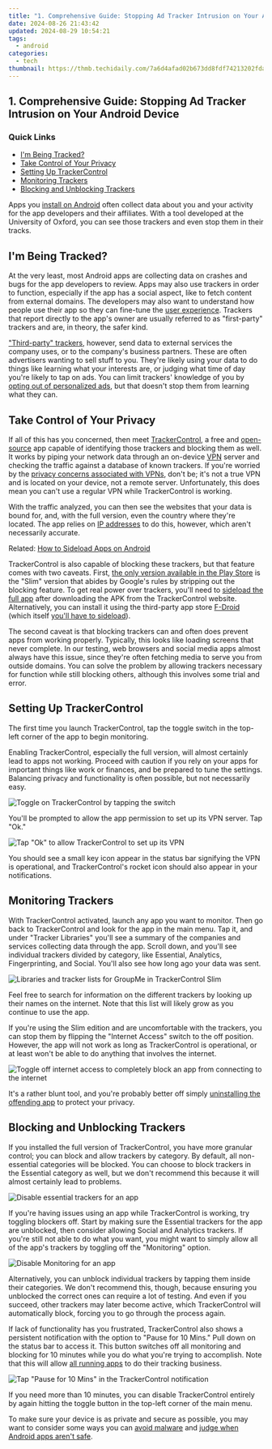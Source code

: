 ```yaml
---
title: "1. Comprehensive Guide: Stopping Ad Tracker Intrusion on Your Android Device"
date: 2024-08-26 21:43:42
updated: 2024-08-29 10:54:21
tags:
  - android
categories:
  - tech
thumbnail: https://thmb.techidaily.com/7a6d4afad02b673dd8fdf74213202fda14f2e9bab9fdc0e7dfd2736277416b15.jpg
---
```


## 1. Comprehensive Guide: Stopping Ad Tracker Intrusion on Your Android Device

### Quick Links

* [I'm Being Tracked?](https://extra-support.techidaily.com/2024-approved-maximize-your-drones-visual-potential-essential-gimbal-selection-tips/)
* [Take Control of Your Privacy](https://techtrends.techidaily.com/why-are-we-shifting-towards-electric-automobiles-an-in-depth-guide/)
* [Setting Up TrackerControl](https://techidaily.com/how-to-upgrade-or-downgrade-apple-iphone-12-pro-without-itunes-drfone-by-drfone-ios-system-repair-ios-system-repair/)
* [Monitoring Trackers](https://review-topics.techidaily.com/in-2024-how-to-change-infinix-smart-7-hd-location-on-skout-drfone-by-drfone-virtual-android/)
* [Blocking and Unblocking Trackers](https://iphone-unlock.techidaily.com/in-2024-how-many-attempts-to-unlock-iphone-12-pro-max-drfone-by-drfone-ios/)

 Apps you [install on Android](https://tech-hub.techidaily.com/unveiling-the-7-optimal-artifice-intelligence-tools-for-superior-math-proficiency/) often collect data about you and your activity for the app developers and their affiliates. With a tool developed at the University of Oxford, you can see those trackers and even stop them in their tracks.

##  I'm Being Tracked?

 At the very least, most Android apps are collecting data on crashes and bugs for the app developers to review. Apps may also use trackers in order to function, especially if the app has a social aspect, like to fetch content from external domains. The developers may also want to understand how people use their app so they can fine-tune the [user experience](https://facebook-video-files.techidaily.com/updated-2024-approved-expert-video-grabbing-kit-perfect-for-firefox-browser-users/). Trackers that report directly to the app's owner are usually referred to as "first-party" trackers and are, in theory, the safer kind.

["Third-party" trackers](https://www.reviewgeek.com/72272/the-lastpass-android-app-contains-7-trackers-from-third-party-companies-%F0%9F%98%AC/), however, send data to external services the company uses, or to the company's business partners. These are often advertisers wanting to sell stuff to you. They're likely using your data to do things like learning what your interests are, or judging what time of day you're likely to tap on ads. You can limit trackers' knowledge of you by [opting out of personalized ads](https://youtube-lab.techidaily.com/n-2024-curating-the-perfect-soundtrack-youtubes-best-audio-sites-ranked/), but that doesn't stop them from learning what they can.

##  Take Control of Your Privacy

 If all of this has you concerned, then meet [TrackerControl](https://trackercontrol.org/), a free and [open-source](https://facebook-videos.techidaily.com/new-leveraging-social-media-power-optimal-use-of-hash-tags-on-fb/) app capable of identifying those trackers and blocking them as well. It works by piping your network data through an on-device [VPN](https://extra-guidance.techidaily.com/2024-approved-masterclass-in-3d-color-grading-with-custom-luts/) server and checking the traffic against a database of known trackers. If you're worried by the [privacy concerns associated with VPNs](https://fox-cloud.techidaily.com/updated-learning-vector-artistry-an-overview-for-starters-and-software-picks/), don't be; it's not a true VPN and is located on your device, not a remote server. Unfortunately, this does mean you can't use a regular VPN while TrackerControl is working.

 With the traffic analyzed, you can then see the websites that your data is bound for, and, with the full version, even the country where they're located. The app relies on [IP addresses](https://fake-location.techidaily.com/fake-the-location-to-get-around-the-mlb-blackouts-on-apple-iphone-14-pro-drfone-by-drfone-virtual-ios/) to do this, however, which aren't necessarily accurate.

Related: [How to Sideload Apps on Android](https://facebook-video-content.techidaily.com/updated-unlock-premium-quality-streaming-on-the-worlds-largest-network/) 

 TrackerControl is also capable of blocking these trackers, but that feature comes with two caveats. First, [the only version available in the Play Store](https://www.anrdoezrs.net/links/3607085/type/dlg/sid/UUhtgUeUpU207673/https://play.google.com/store/apps/details?id=net.kollnig.missioncontrol.play) is the "Slim" version that abides by Google's rules by stripping out the blocking feature. To get real power over trackers, you'll need to [sideload the full app](https://facebook-video-content.techidaily.com/updated-unlock-premium-quality-streaming-on-the-worlds-largest-network/) after downloading the APK from the TrackerControl website. Alternatively, you can install it using the third-party app store [F-Droid](https://f-droid.org/packages/net.kollnig.missioncontrol.fdroid/) (which itself [you'll have to sideload](https://video-screen-grab.techidaily.com/the-obs-strategy-for-high-quality-skype-screens/)).

 The second caveat is that blocking trackers can and often does prevent apps from working properly. Typically, this looks like loading screens that never complete. In our testing, web browsers and social media apps almost always have this issue, since they're often fetching media to serve you from outside domains. You can solve the problem by allowing trackers necessary for function while still blocking others, although this involves some trial and error.

##  Setting Up TrackerControl

 The first time you launch TrackerControl, tap the toggle switch in the top-left corner of the app to begin monitoring.

 Enabling TrackerControl, especially the full version, will almost certainly lead to apps not working. Proceed with caution if you rely on your apps for important things like work or finances, and be prepared to tune the settings. Balancing privacy and functionality is often possible, but not necessarily easy.

![Toggle on TrackerControl by tapping the switch](https://static1.howtogeekimages.com/wordpress/wp-content/uploads/2021/12/trackercontrol-enable.png) 

 You'll be prompted to allow the app permission to set up its VPN server. Tap "Ok."

![Tap "Ok" to allow TrackerControl to set up its VPN](https://static1.howtogeekimages.com/wordpress/wp-content/uploads/2021/12/trackercontrol-allow-vpn.png) 

 You should see a small key icon appear in the status bar signifying the VPN is operational, and TrackerControl's rocket icon should also appear in your notifications.

##  Monitoring Trackers

 With TrackerControl activated, launch any app you want to monitor. Then go back to TrackerControl and look for the app in the main menu. Tap it, and under "Tracker Libraries" you'll see a summary of the companies and services collecting data through the app. Scroll down, and you'll see individual trackers divided by category, like Essential, Analytics, Fingerprinting, and Social. You'll also see how long ago your data was sent.

![Libraries and tracker lists for GroupMe in TrackerControl Slim](https://static1.howtogeekimages.com/wordpress/wp-content/uploads/2021/12/trackercontrol-slim-monitoring-3.png) 

 Feel free to search for information on the different trackers by looking up their names on the internet. Note that this list will likely grow as you continue to use the app.

 If you're using the Slim edition and are uncomfortable with the trackers, you can stop them by flipping the "Internet Access" switch to the off position. However, the app will not work as long as TrackerControl is operational, or at least won't be able to do anything that involves the internet.

![Toggle off internet access to completely block an app from connecting to the internet](https://static1.howtogeekimages.com/wordpress/wp-content/uploads/2021/12/trackercontrol-disable-internet-access.png) 

 It's a rather blunt tool, and you're probably better off simply [uninstalling the offending app](https://howto.techidaily.com/9-solutions-to-fix-honor-x50-gt-system-crash-issue-drfone-by-drfone-fix-android-problems-fix-android-problems/) to protect your privacy.

##  Blocking and Unblocking Trackers

 If you installed the full version of TrackerControl, you have more granular control; you can block and allow trackers by category. By default, all non-essential categories will be blocked. You can choose to block trackers in the Essential category as well, but we don't recommend this because it will almost certainly lead to problems.

![Disable essential trackers for an app](https://static1.howtogeekimages.com/wordpress/wp-content/uploads/2021/12/trackercontrol-block-essential.png) 

 If you're having issues using an app while TrackerControl is working, try toggling blockers off. Start by making sure the Essential trackers for the app are unblocked, then consider allowing Social and Analytics trackers. If you're still not able to do what you want, you might want to simply allow all of the app's trackers by toggling off the "Monitoring" option.

![Disable Monitoring for an app](https://static1.howtogeekimages.com/wordpress/wp-content/uploads/2021/12/trackercontrol-disable-monitoring.png) 

 Alternatively, you can unblock individual trackers by tapping them inside their categories. We don't recommend this, though, because ensuring you unblocked the correct ones can require a lot of testing. And even if you succeed, other trackers may later become active, which TrackerControl will automatically block, forcing you to go through the process again.

 If lack of functionality has you frustrated, TrackerControl also shows a persistent notification with the option to "Pause for 10 Mins." Pull down on the status bar to access it. This button switches off all monitoring and blocking for 10 minutes while you do what you're trying to accomplish. Note that this will allow [all running apps](https://on-screen-recording.techidaily.com/2024-approved-streamlining-movie-capture-with-multiple-technology-systems/) to do their tracking business.

![Tap "Pause for 10 Mins" in the TrackerControl notification](https://static1.howtogeekimages.com/wordpress/wp-content/uploads/2021/12/trackercontrol-pause-ten-minutes.png) 

 If you need more than 10 minutes, you can disable TrackerControl entirely by again hitting the toggle button in the top-left corner of the main menu.

 To make sure your device is as private and secure as possible, you may want to consider some ways you can [avoid malware](https://twitter-videos.techidaily.com/updated-the-quintessential-toptiktok-tweets-in-popularity-for-2024/) and [judge when Android apps aren't safe](https://fox-boxes.techidaily.com/updated-effortless-srt-to-txt-conversion-in-under-minutes/).

<ins class="adsbygoogle"
     style="display:block"
     data-ad-format="autorelaxed"
     data-ad-client="ca-pub-7571918770474297"
     data-ad-slot="1223367746"></ins>



<ins class="adsbygoogle"
     style="display:block"
     data-ad-client="ca-pub-7571918770474297"
     data-ad-slot="8358498916"
     data-ad-format="auto"
     data-full-width-responsive="true"></ins>
